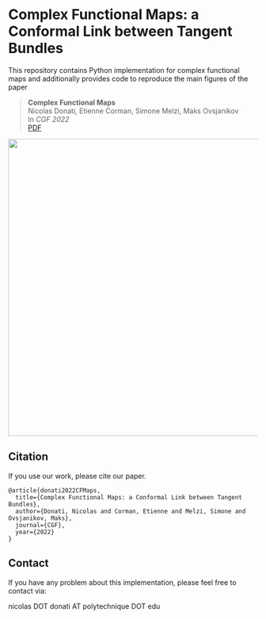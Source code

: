 # Complex Functional Maps: a Conformal Link between Tangent Bundles

This repository contains Python implementation for complex functional maps and additionally provides code to reproduce the main figures of the paper

> **Complex Functional Maps**<br/>
> Nicolas Donati, Etienne Corman, Simone Melzi, Maks Ovsjanikov<br/>
> In *CGF 2022*<br/>
> [PDF]()


<p align="center">
<img src="images/TEASER.png" width="600">
</p>

<!--
## Setup
-->


## Citation
If you use our work, please cite our paper.
```
@article{donati2022CFMaps,
  title={Complex Functional Maps: a Conformal Link between Tangent Bundles},
  author={Donati, Nicolas and Corman, Etienne and Melzi, Simone and Ovsjanikov, Maks},
  journal={CGF},
  year={2022}
}
```

## Contact
If you have any problem about this implementation, please feel free to contact via:

nicolas DOT donati AT polytechnique DOT edu